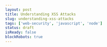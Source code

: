 ```yaml
---
layout: post
title: Understanding XSS Attacks
slug: understanding-xss-attacks
tags: ['web-security', 'javascript', 'node']
status: draft
isReady: false
blockRobots: true
---
```

